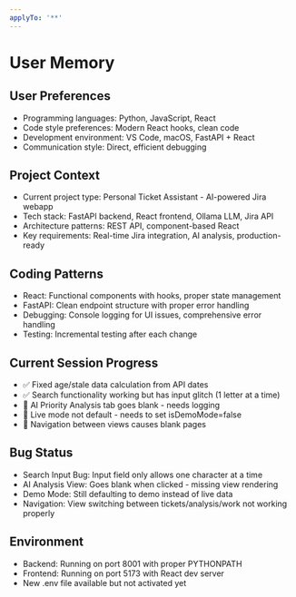 ```yaml
---
applyTo: '**'
---
```


# User Memory

## User Preferences
- Programming languages: Python, JavaScript, React
- Code style preferences: Modern React hooks, clean code
- Development environment: VS Code, macOS, FastAPI + React
- Communication style: Direct, efficient debugging

## Project Context
- Current project type: Personal Ticket Assistant - AI-powered Jira webapp
- Tech stack: FastAPI backend, React frontend, Ollama LLM, Jira API
- Architecture patterns: REST API, component-based React
- Key requirements: Real-time Jira integration, AI analysis, production-ready

## Coding Patterns
- React: Functional components with hooks, proper state management
- FastAPI: Clean endpoint structure with proper error handling
- Debugging: Console logging for UI issues, comprehensive error handling
- Testing: Incremental testing after each change

## Current Session Progress
- ✅ Fixed age/stale data calculation from API dates
- ✅ Search functionality working but has input glitch (1 letter at a time)
- 🔄 AI Priority Analysis tab goes blank - needs logging
- 🔄 Live mode not default - needs to set isDemoMode=false
- 🔄 Navigation between views causes blank pages

## Bug Status
- Search Input Bug: Input field only allows one character at a time
- AI Analysis View: Goes blank when clicked - missing view rendering
- Demo Mode: Still defaulting to demo instead of live data
- Navigation: View switching between tickets/analysis/work not working properly

## Environment
- Backend: Running on port 8001 with proper PYTHONPATH
- Frontend: Running on port 5173 with React dev server
- New .env file available but not activated yet
